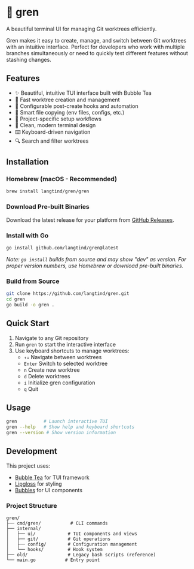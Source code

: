 # 🌿 gren

A beautiful terminal UI for managing Git worktrees efficiently.

Gren makes it easy to create, manage, and switch between Git worktrees with an intuitive interface. Perfect for developers who work with multiple branches simultaneously or need to quickly test different features without stashing changes.

## Features

- ✨ Beautiful, intuitive TUI interface built with Bubble Tea
- 🚀 Fast worktree creation and management
- 🔧 Configurable post-create hooks and automation
- 📁 Smart file copying (env files, configs, etc.)
- 🎯 Project-specific setup workflows
- 🎨 Clean, modern terminal design
- ⌨️ Keyboard-driven navigation
- 🔍 Search and filter worktrees

## Installation

### Homebrew (macOS - Recommended)

```bash
brew install langtind/gren/gren
```

### Download Pre-built Binaries

Download the latest release for your platform from [GitHub Releases](https://github.com/langtind/gren/releases).

### Install with Go

```bash
go install github.com/langtind/gren@latest
```

*Note: `go install` builds from source and may show "dev" as version. For proper version numbers, use Homebrew or download pre-built binaries.*

### Build from Source

```bash
git clone https://github.com/langtind/gren.git
cd gren
go build -o gren .
```

## Quick Start

1. Navigate to any Git repository
2. Run `gren` to start the interactive interface
3. Use keyboard shortcuts to manage worktrees:
   - `↑↓` Navigate between worktrees
   - `Enter` Switch to selected worktree
   - `n` Create new worktree
   - `d` Delete worktrees
   - `i` Initialize gren configuration
   - `q` Quit

## Usage

```bash
gren          # Launch interactive TUI
gren --help   # Show help and keyboard shortcuts
gren --version # Show version information
```

## Development

This project uses:
- [Bubble Tea](https://github.com/charmbracelet/bubbletea) for TUI framework
- [Lipgloss](https://github.com/charmbracelet/lipgloss) for styling
- [Bubbles](https://github.com/charmbracelet/bubbles) for UI components

### Project Structure

```
gren/
├── cmd/gren/           # CLI commands
├── internal/
│   ├── ui/            # TUI components and views
│   ├── git/           # Git operations
│   ├── config/        # Configuration management
│   └── hooks/         # Hook system
├── old/               # Legacy bash scripts (reference)
└── main.go           # Entry point
```